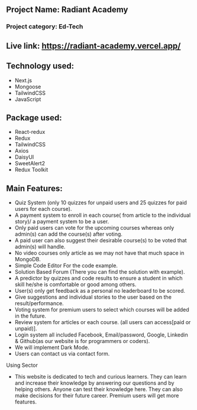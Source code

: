 ## Project Name: Radiant Academy

### Project category: Ed-Tech

## Live link: https://radiant-academy.vercel.app/

## Technology used:

- Next.js
- Mongoose
- TailwindCSS
- JavaScript

## Package used:

- React-redux
- Redux
- TailwindCSS
- Axios
- DaisyUI
- SweetAlert2
- Redux Toolkit

## Main Features:

- Quiz System (only 10 quizzes for unpaid users and 25 quizzes for paid users for each course).
- A payment system to enroll in each course( from article to the individual story)/ a payment system to be a user.
- Only paid users can vote for the upcoming courses whereas only admin(s) can add the course(s) after voting.
- A paid user can also suggest their desirable course(s) to be voted that admin(s) will handle.
- No video courses only article as we may not have that much space in MongoDB.
- Simple Code Editor For the code example.
- Solution Based Forum (There you can find the solution with example).
- A predictor by quizzes and code results to ensure a student in which skill he/she is comfortable or good among others.
- User(s) only get feedback as a personal no leaderboard to be scored.
- Give suggestions and individual stories to the user based on the result/performance.
- Voting system for premium users to select which courses will be added in the future.
- Review system for articles or each course. (all users can access[paid or unpaid)].
- Login system all included Facebook, Email/password, Google, Linkedin & Github(as our website is for programmers or coders).
- We will implement Dark Mode.
- Users can contact us via contact form.

Using Sector

- This website is dedicated to tech and curious learners. They can learn and increase their knowledge by answering our questions and by helping others. Anyone can test their knowledge here. They can also make decisions for their future career. Premium users will get more features.
